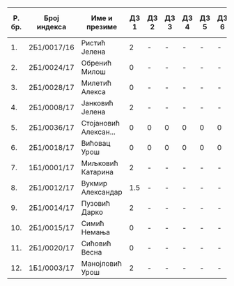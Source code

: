 | Р. бр. | Број индекса | Име и презиме | ДЗ 1 | ДЗ 2 | ДЗ 3 | ДЗ 4 | ДЗ 5 | ДЗ 6 | Укупан број поена |
| - | - | - | - | - | - | - | - | - | - |
| 1. | 2Б1/0017/16 | Ристић Јелена | 2 | - | - | - | - | - | 2 |
| 2. | 2Б1/0024/17 | Обренић Милош | 0 | - | - | - | - | - | 0 |
| 3. | 2Б1/0028/17 | Милетић Алекса | 0 | - | - | - | - | - | 0 |
| 4. | 2Б1/0008/17 | Јанковић Јелена | 2 | - | - | - | - | - | 2 |
| 5. | 2Б1/0036/17 | Стојановић Алексан... | 0 | 0 | 0 | 0 | 0 | 0 | 0 |
| 6. | 2Б1/0018/17 | Вићовац Урош | 0 | 0 | 0 | 0 | 0 | 0 | 0 |
| 7. | 1Б1/0001/17 | Миљковић Катарина | 2 | - | - | - | - | - | 2 |
| 8. | 2Б1/0012/17 | Вукмир Александар | 1.5 | - | - | - | - | - | 1.5 |
| 9. | 2Б1/0014/17 | Пузовић Дарко | 2 | - | - | - | - | - | 2 |
| 10. | 2Б1/0015/17 | Симић Немања | 0 | - | - | - | - | - | 0 |
| 11. | 2Б1/0020/17 | Сићовић Весна | 0 | - | - | - | - | - | 0 |
| 12. | 1Б1/0003/17 | Манојловић Урош | 2 | - | - | - | - | - | 2 |
